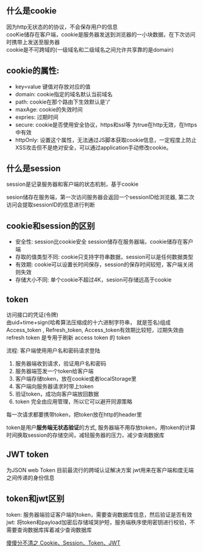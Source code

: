 ## 什么是cookie
  因为http无状态的的协议，不会保存用户的信息      
  cooKie储存在客户端，cookie是服务器发送到浏览器的一小块数据，在下次访问时携带上发送至服务器      
  cookie是不可跨域的(一级域名和二级域名之间允许共享靠的是domain)      

## cookie的属性:
  - key=value 键值对存放对应的值
  - domain: cookie指定的域名默认当前域名
  - path: cookie在那个路由下生效默认是'/'
  - maxAge: cookie的失效时间
  - expries: 过期时间
  - secure: cookie是否使用安全协议，https和ssl等 为true在http无效，在https中有效
  - httpOnly: 设置这个属性，无法通过JS脚本获取cookie信息，一定程度上防止XSS攻击但不是绝对安全，可以通过application手动修改cookie。

## 什么是session
  session是记录服务器和客户端的状态机制，基于cookie      

  sesion储存在服务端，第一次访问服务器会返回一个sessionID给浏览器, 第二次访问会提取sessionID的信息进行判断       


## cookie和session的区别
 - 安全性: session比cookie安全 session储存在服务器端，cookie储存在客户端     
 - 存取的值类型不同: cookie只支持字符串数据，session可以是任何数据类型     
 - 有效期: cookie可以设置长时间保存，session的保存时间较短，客户端关闭则失效
 - 存储大小不同: 单个cookie不超过4K，sesion可存储远高于cookie

## token
  访问接口的凭证(令牌)      
  由uid+time+sign(哈希算法压缩成的十六进制字符串， 就是签名)组成    
  Access_token , Refresh_token, Access_token有效期比较短，过期失效由refresh token 是专用于刷新 access token 的 token   
  

  流程: 客户端使用用户名和密码请求登陆    
  1. 服务器端收到请求，验证用户名和密码
  2. 服务器端签发一个token给客户端
  3. 客户端存储token，放在cookie或者localStorage里
  4. 客户端向服务器请求时带上token
  5. 验证token，成功向客户端放回数据
  6. token 完全由应用管理，所以它可以避开同源策略

  每一次请求都要携带token，把token放在http的header里    

  token是用户**服务端无状态验证**的方式, 服务器端不用存放token，用token的计算时间换取session的存储空间，减轻服务器的压力，减少查询数据库

## JWT token
  为JSON web Token 目前最流行的跨域认证解决方案
  jwt用来在客户端和度无端之间传递的身份信息

## token和jwt区别
  token: 服务器端验证客户端的token，需要查询数据库信息，然后验证是否有效
  jwt: 将token和payload加密后存储域哭护短，服务端秩序使用密钥进行校验，不需要查询数据库挥着减少查询数据库

[傻傻分不清之 Cookie、Session、Token、JWT](https://juejin.im/post/5e055d9ef265da33997a42cc)
